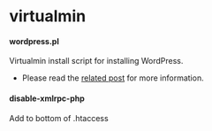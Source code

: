 # virtualmin

#### wordpress.pl
Virtualmin install script for installing WordPress.
* Please read the [related post](https://kallelilja.com/2017/07/how-to-install-wordpress-on-virtualmin/) for more information.

#### disable-xmlrpc-php
Add to bottom of .htaccess
